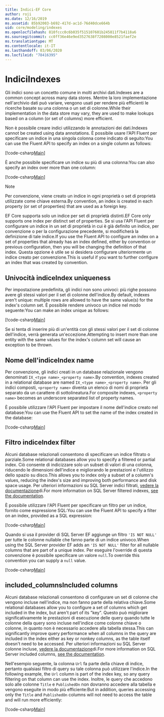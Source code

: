 ```yaml
---
title: Indici-EF Core
author: roji
ms.date: 12/16/2019
ms.assetid: 85b92003-b692-417d-ac1d-76d40dce664b
uid: core/modeling/indexes
ms.openlocfilehash: 810fccc0c6b035f515107601b245811f7b4118a6
ms.sourcegitcommit: cc0ff36e46e9ed3527638f7208000e8521faef2e
ms.translationtype: MT
ms.contentlocale: it-IT
ms.lasthandoff: 03/06/2020
ms.locfileid: "78416395"
---
```

# <a name="indexes"></a><span data-ttu-id="8a910-102">Indici</span><span class="sxs-lookup"><span data-stu-id="8a910-102">Indexes</span></span>

<span data-ttu-id="8a910-103">Gli indici sono un concetto comune in molti archivi dati.</span><span class="sxs-lookup"><span data-stu-id="8a910-103">Indexes are a common concept across many data stores.</span></span> <span data-ttu-id="8a910-104">Mentre la loro implementazione nell'archivio dati può variare, vengono usati per rendere più efficienti le ricerche basate su una colonna o un set di colonne.</span><span class="sxs-lookup"><span data-stu-id="8a910-104">While their implementation in the data store may vary, they are used to make lookups based on a column (or set of columns) more efficient.</span></span>

<span data-ttu-id="8a910-105">Non è possibile creare indici utilizzando le annotazioni dei dati.</span><span class="sxs-lookup"><span data-stu-id="8a910-105">Indexes cannot be created using data annotations.</span></span> <span data-ttu-id="8a910-106">È possibile usare l'API Fluent per specificare un indice in una singola colonna come indicato di seguito:</span><span class="sxs-lookup"><span data-stu-id="8a910-106">You can use the Fluent API to specify an index on a single column as follows:</span></span>

[!code-csharp[Main](../../../samples/core/Modeling/FluentAPI/Index.cs?name=Index&highlight=4)]

<span data-ttu-id="8a910-107">È anche possibile specificare un indice su più di una colonna:</span><span class="sxs-lookup"><span data-stu-id="8a910-107">You can also specify an index over more than one column:</span></span>

[!code-csharp[Main](../../../samples/core/Modeling/FluentAPI/IndexComposite.cs?name=Composite&highlight=4)]

> [!NOTE]
> <span data-ttu-id="8a910-108">Per convenzione, viene creato un indice in ogni proprietà o set di proprietà utilizzate come chiave esterna.</span><span class="sxs-lookup"><span data-stu-id="8a910-108">By convention, an index is created in each property (or set of properties) that are used as a foreign key.</span></span>
>
> <span data-ttu-id="8a910-109">EF Core supporta solo un indice per set di proprietà distinti.</span><span class="sxs-lookup"><span data-stu-id="8a910-109">EF Core only supports one index per distinct set of properties.</span></span> <span data-ttu-id="8a910-110">Se si usa l'API Fluent per configurare un indice in un set di proprietà in cui è già definito un indice, per convenzione o per la configurazione precedente, si modificherà la definizione di tale indice.</span><span class="sxs-lookup"><span data-stu-id="8a910-110">If you use the Fluent API to configure an index on a set of properties that already has an index defined, either by convention or previous configuration, then you will be changing the definition of that index.</span></span> <span data-ttu-id="8a910-111">Questa opzione è utile se si desidera configurare ulteriormente un indice creato per convenzione.</span><span class="sxs-lookup"><span data-stu-id="8a910-111">This is useful if you want to further configure an index that was created by convention.</span></span>

## <a name="index-uniqueness"></a><span data-ttu-id="8a910-112">Univocità indice</span><span class="sxs-lookup"><span data-stu-id="8a910-112">Index uniqueness</span></span>

<span data-ttu-id="8a910-113">Per impostazione predefinita, gli indici non sono univoci: più righe possono avere gli stessi valori per il set di colonne dell'indice.</span><span class="sxs-lookup"><span data-stu-id="8a910-113">By default, indexes aren't unique: multiple rows are allowed to have the same value(s) for the index's column set.</span></span> <span data-ttu-id="8a910-114">È possibile rendere univoco un indice nel modo seguente:</span><span class="sxs-lookup"><span data-stu-id="8a910-114">You can make an index unique as follows:</span></span>

[!code-csharp[Main](../../../samples/core/Modeling/FluentAPI/IndexUnique.cs?name=IndexUnique&highlight=5)]

<span data-ttu-id="8a910-115">Se si tenta di inserire più di un'entità con gli stessi valori per il set di colonne dell'indice, verrà generata un'eccezione.</span><span class="sxs-lookup"><span data-stu-id="8a910-115">Attempting to insert more than one entity with the same values for the index's column set will cause an exception to be thrown.</span></span>

## <a name="index-name"></a><span data-ttu-id="8a910-116">Nome dell'indice</span><span class="sxs-lookup"><span data-stu-id="8a910-116">Index name</span></span>

<span data-ttu-id="8a910-117">Per convenzione, gli indici creati in un database relazionale vengono denominati `IX_<type name>_<property name>`.</span><span class="sxs-lookup"><span data-stu-id="8a910-117">By convention, indexes created in a relational database are named `IX_<type name>_<property name>`.</span></span> <span data-ttu-id="8a910-118">Per gli indici composti, `<property name>` diventa un elenco di nomi di proprietà separato da un carattere di sottolineatura.</span><span class="sxs-lookup"><span data-stu-id="8a910-118">For composite indexes, `<property name>` becomes an underscore separated list of property names.</span></span>

<span data-ttu-id="8a910-119">È possibile utilizzare l'API Fluent per impostare il nome dell'indice creato nel database:</span><span class="sxs-lookup"><span data-stu-id="8a910-119">You can use the Fluent API to set the name of the index created in the database:</span></span>

[!code-csharp[Main](../../../samples/core/Modeling/FluentAPI/IndexName.cs?name=IndexName&highlight=5)]

## <a name="index-filter"></a><span data-ttu-id="8a910-120">Filtro indice</span><span class="sxs-lookup"><span data-stu-id="8a910-120">Index filter</span></span>

<span data-ttu-id="8a910-121">Alcuni database relazionali consentono di specificare un indice filtrato o parziale.</span><span class="sxs-lookup"><span data-stu-id="8a910-121">Some relational databases allow you to specify a filtered or partial index.</span></span> <span data-ttu-id="8a910-122">Ciò consente di indicizzare solo un subset di valori di una colonna, riducendo le dimensioni dell'indice e migliorando le prestazioni e l'utilizzo dello spazio su disco.</span><span class="sxs-lookup"><span data-stu-id="8a910-122">This allows you to index only a subset of a column's values, reducing the index's size and improving both performance and disk space usage.</span></span> <span data-ttu-id="8a910-123">Per ulteriori informazioni su SQL Server indici filtrati, [vedere la documentazione](https://docs.microsoft.com/sql/relational-databases/indexes/create-filtered-indexes)di.</span><span class="sxs-lookup"><span data-stu-id="8a910-123">For more information on SQL Server filtered indexes, [see the documentation](https://docs.microsoft.com/sql/relational-databases/indexes/create-filtered-indexes).</span></span>

<span data-ttu-id="8a910-124">È possibile utilizzare l'API Fluent per specificare un filtro per un indice, fornito come espressione SQL:</span><span class="sxs-lookup"><span data-stu-id="8a910-124">You can use the Fluent API to specify a filter on an index, provided as a SQL expression:</span></span>

[!code-csharp[Main](../../../samples/core/Modeling/FluentAPI/IndexFilter.cs?name=IndexFilter&highlight=5)]

<span data-ttu-id="8a910-125">Quando si usa il provider di SQL Server EF aggiunge un filtro `'IS NOT NULL'` per tutte le colonne nullable che fanno parte di un indice univoco.</span><span class="sxs-lookup"><span data-stu-id="8a910-125">When using the SQL Server provider EF adds an `'IS NOT NULL'` filter for all nullable columns that are part of a unique index.</span></span> <span data-ttu-id="8a910-126">Per eseguire l'override di questa convenzione è possibile specificare un valore `null`.</span><span class="sxs-lookup"><span data-stu-id="8a910-126">To override this convention you can supply a `null` value.</span></span>

[!code-csharp[Main](../../../samples/core/Modeling/FluentAPI/IndexNoFilter.cs?name=IndexNoFilter&highlight=6)]

## <a name="included-columns"></a><span data-ttu-id="8a910-127">included_columns</span><span class="sxs-lookup"><span data-stu-id="8a910-127">Included columns</span></span>

<span data-ttu-id="8a910-128">Alcuni database relazionali consentono di configurare un set di colonne che vengono incluse nell'indice, ma non fanno parte della relativa chiave.</span><span class="sxs-lookup"><span data-stu-id="8a910-128">Some relational databases allow you to configure a set of columns which get included in the index, but aren't part of its "key".</span></span> <span data-ttu-id="8a910-129">Questo può migliorare significativamente le prestazioni di esecuzione delle query quando tutte le colonne della query sono incluse nell'indice come colonne chiave o colonne, in quanto non è necessario accedere alla tabella stessa.</span><span class="sxs-lookup"><span data-stu-id="8a910-129">This can significantly improve query performance when all columns in the query are included in the index either as key or nonkey columns, as the table itself doesn't need to be accessed.</span></span> <span data-ttu-id="8a910-130">Per ulteriori informazioni su SQL Server colonne incluse, [vedere la documentazione](https://docs.microsoft.com/sql/relational-databases/indexes/create-indexes-with-included-columns)di.</span><span class="sxs-lookup"><span data-stu-id="8a910-130">For more information on SQL Server included columns, [see the documentation](https://docs.microsoft.com/sql/relational-databases/indexes/create-indexes-with-included-columns).</span></span>

<span data-ttu-id="8a910-131">Nell'esempio seguente, la colonna `Url` fa parte della chiave di indice, pertanto qualsiasi filtro di query su tale colonna può utilizzare l'indice.</span><span class="sxs-lookup"><span data-stu-id="8a910-131">In the following example, the `Url` column is part of the index key, so any query filtering on that column can use the index.</span></span> <span data-ttu-id="8a910-132">Inoltre, le query che accedono solo alle colonne `Title` e `PublishedOn` non dovranno accedere alla tabella e vengono eseguite in modo più efficiente:</span><span class="sxs-lookup"><span data-stu-id="8a910-132">But in addition, queries accessing only the `Title` and `PublishedOn` columns will not need to access the table and will run more efficiently:</span></span>

[!code-csharp[Main](../../../samples/core/Modeling/FluentAPI/IndexInclude.cs?name=IndexInclude&highlight=5-9)]
